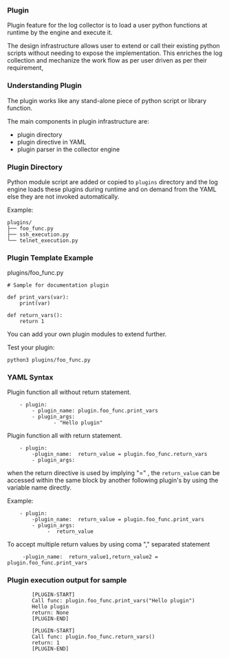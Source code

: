 ### Plugin

Plugin feature for the log collector is to load a user python functions at runtime by the engine and execute it.

The design infrastructure allows user to extend or call their existing python scripts without needing to expose
the implementation.  This enriches the log collection and mechanize the work flow as per user driven as per
their requirement,

### Understanding Plugin
The plugin works like any stand-alone piece of python script or library function.

The main components in plugin infrastructure are:

- plugin directory
- plugin directive in YAML
- plugin parser in the collector engine

### Plugin Directory
Python module script are added or copied to `plugins` directory and the log engine loads these plugins during
runtime and on demand from the YAML else they are not invoked automatically.

Example:
```
plugins/
├── foo_func.py
├── ssh_execution.py
└── telnet_execution.py

```

### Plugin Template Example

plugins/foo_func.py
```
# Sample for documentation plugin

def print_vars(var):
    print(var)

def return_vars():
    return 1
```

You can add your own plugin modules to extend further.

Test your plugin:
```
python3 plugins/foo_func.py
```

### YAML Syntax

Plugin function all without return statement.
```
    - plugin:
        - plugin_name: plugin.foo_func.print_vars
        - plugin_args:
               - "Hello plugin"
```

Plugin function all with return statement.
```
    - plugin:
        -plugin_name:  return_value = plugin.foo_func.return_vars
        - plugin_args:
```

when the return directive is used by implying "=" , the `return_value` can be accessed within the same block by another following plugin's by using the variable name directly.

Example:
```
    - plugin:
        -plugin_name:  return_value = plugin.foo_func.print_vars
        - plugin_args:
             -  return_value 
```

To accept multiple return values by using coma  "," separated statement
```
     -plugin_name:  return_value1,return_value2 = plugin.foo_func.print_vars
```

### Plugin execution output for sample


```
        [PLUGIN-START]
        Call func: plugin.foo_func.print_vars("Hello plugin")
        Hello plugin
        return: None
        [PLUGIN-END]

        [PLUGIN-START]
        Call func: plugin.foo_func.return_vars()
        return: 1
        [PLUGIN-END]
```
